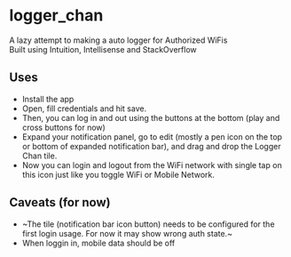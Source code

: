# logger_chan

A lazy attempt to making a auto logger for Authorized WiFis  
Built using Intuition, Intellisense and StackOverflow

## Uses

- Install the app
- Open, fill credentials and hit save.
- Then, you can log in and out using the buttons at the bottom (play and cross buttons for now)
- Expand your notification panel, go to edit (mostly a pen icon on the top or bottom of expanded notification bar),
and drag and drop the Logger Chan tile.
- Now you can login and logout from the WiFi network with single tap on this icon just like you toggle WiFi or Mobile Network.

## Caveats (for now)

- ~The tile (notification bar icon button) needs to be configured for the first login usage. For now it may show wrong auth state.~
- When loggin in, mobile data should be off
